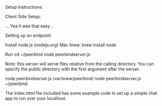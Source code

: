 Setup Instructions:

Client Side Setup:

<script src="http://code.jquery.com/jquery-1.4.4.js"></script>
<script src="jQuery.peerbind.js"></script>

... Yea it was that easy ..

Setting up an endpoint:

Install node.js (nodejs.org)
	Mac brew:
		brew install node

Run	
cd ~/peerbind
node peerbindserver.js

Note: this server will serve files relative from the calling directory.
You can specify the public directory with the first argument after the server.

node peerbindserver.js /var/www/peerbind/
node peerbindserver.js ~/peerbind


The index.html file included has some example code to set up a simple chat app to run over your localhost.